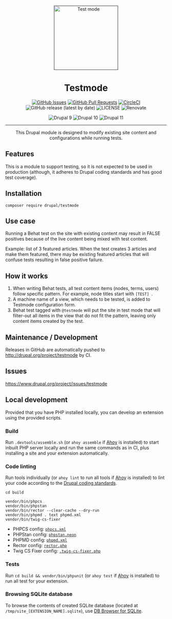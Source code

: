 <p align="center">
  <a href="" rel="noopener">
  <img width=200px height=200px src="https://placehold.jp/000000/ffffff/200x200.png?text=Testmode&css=%7B%22border-radius%22%3A%22%20100px%22%7D" alt="Test mode"></a>
</p>

<h1 align="center">Testmode</h1>

<div align="center">

[![GitHub Issues](https://img.shields.io/github/issues/AlexSkrypnyk/testmode.svg)](https://github.com/AlexSkrypnyk/testmode/issues)
[![GitHub Pull Requests](https://img.shields.io/github/issues-pr/AlexSkrypnyk/testmode.svg)](https://github.com/AlexSkrypnyk/testmode/pulls)
[![CircleCI](https://circleci.com/gh/AlexSkrypnyk/testmode.svg?style=shield)](https://circleci.com/gh/AlexSkrypnyk/testmode)
![GitHub release (latest by date)](https://img.shields.io/github/v/release/AlexSkrypnyk/testmode)
![LICENSE](https://img.shields.io/github/license/AlexSkrypnyk/testmode)
![Renovate](https://img.shields.io/badge/renovate-enabled-green?logo=renovatebot)

![Drupal 9](https://img.shields.io/badge/Drupal-9-blue.svg)
![Drupal 10](https://img.shields.io/badge/Drupal-10-009CDE.svg)
![Drupal 11](https://img.shields.io/badge/Drupal-11-006AA9.svg)

</div>

---

<p align="center">This Drupal module is designed to modify existing site content and configurations while running tests.</p>

## Features
This is a module to support testing, so it is not expected to be used in
production (although, it adheres to Drupal coding standards and has good test
coverage).

## Installation

    composer require drupal/testmode

## Use case
Running a Behat test on the site with existing content may result in
FALSE positives because of the live content being mixed with test content.

Example: list of 3 featured articles. When the test creates 3 articles and make
them featured, there may be existing featured articles that will confuse tests
resulting in false positive failure.

## How it works
1. When writing Behat tests, all test content items (nodes,
   terms, users) follow specific pattern. For example, node titles start with
   `[TEST] `.
2. A machine name of a view, which needs to be tested, is added to
   Testmode configuration form.
3. Behat test tagged with `@testmode` will put
   the site in test mode that will filter-out all items in the view that do not
   fit the pattern, leaving only content items created by the test.

## Maintenance / Development
Releases in GitHub are automatically pushed to http://drupal.org/project/testmode by CI.

## Issues
https://www.drupal.org/project/issues/testmode

## Local development

Provided that you have PHP installed locally, you can develop an extension using
the provided scripts.

### Build

Run `.devtools/assemble.sh` (or `ahoy assemble`
if [Ahoy](https://github.com/ahoy-cli/ahoy) is installed) to start inbuilt PHP
server locally and run the same commands as in CI, plus installing a site and
your extension automatically.

### Code linting

Run tools individually (or `ahoy lint` to run all tools
if [Ahoy](https://github.com/ahoy-cli/ahoy) is installed) to lint your code
according to
the [Drupal coding standards](https://www.drupal.org/docs/develop/standards).

```
cd build

vendor/bin/phpcs
vendor/bin/phpstan
vendor/bin/rector --clear-cache --dry-run
vendor/bin/phpmd . text phpmd.xml
vendor/bin/twig-cs-fixer
```

- PHPCS config: [`phpcs.xml`](phpcs.xml)
- PHPStan config: [`phpstan.neon`](phpstan.neon)
- PHPMD config: [`phpmd.xml`](phpmd.xml)
- Rector config: [`rector.php`](rector.php)
- Twig CS Fixer config: [`.twig-cs-fixer.php`](.twig-cs-fixer.php)

### Tests

Run `cd build && vendor/bin/phpunit` (or `ahoy test`
if [Ahoy](https://github.com/ahoy-cli/ahoy) is installed) to run all test for
your extension.

### Browsing SQLite database

To browse the contents of created SQLite database
(located at `/tmp/site_[EXTENSION_NAME].sqlite`),
use [DB Browser for SQLite](https://sqlitebrowser.org/).

